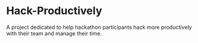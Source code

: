 # Hack-Productively
A project dedicated to help hackathon participants hack more productively with their team and manage their time.
